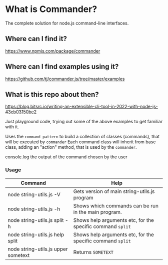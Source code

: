# What is Commander?

The complete solution for node.js command-line interfaces.

## Where can I find it?

https://www.npmjs.com/package/commander

## Where can I find examples using it?

https://github.com/tj/commander.js/tree/master/examples

## What is this repo about then?

https://blog.bitsrc.io/writing-an-extensible-cli-tool-in-2022-with-node-js-43eb03150be2

Just playground code, trying out some of the above examples to get familiar with it.

Uses the `command pattern` to build a collection of classes (commands), that will be executed by `commander`
Each command class will inherit from base class, adding an "action" method, that is used by the `commander`.

console.log the output of the command chosen by the user

### Usage

| Command        | Help
| ------------- |-------------|
| node string-utils.js -V      | Gets version of main string-utils.js program|
| node string-utils.js -h | Shows which commands can be run in the main program.|
| node string-utils.js split -h | Shows help arguments etc, for the specific command `split` |
| node string-utils.js help split| Shows help arguments etc, for the specific command `split` |
| node string-utils.js upper sometext | Returns `SOMETEXT`

